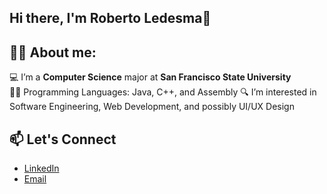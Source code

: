 ## Hi there, I'm Roberto Ledesma👋


## 🙋‍♂️ About me:


💻 I’m a **Computer Science**  major at **San Francisco State University**  
🧑‍💻 Programming Languages: Java, C++, and Assembly 
🔍 I’m interested in Software Engineering, Web Development, and possibly UI/UX Design


## 📫 Let's Connect
- [LinkedIn](www.linkedin.com/in/robertoledesma01)
- [Email](robertoledesma015@gmail.com)
<!--
**rledesmatoledo/rledesmatoledo** is a ✨ _special_ ✨ repository because its `README.md` (this file) appears on your GitHub profile.

Here are some ideas to get you started:

- 🔭 I’m currently working on ...
- 🌱 I’m currently learning ...
- 👯 I’m looking to collaborate on ...
- 🤔 I’m looking for help with ...
- 💬 Ask me about ...
- 📫 How to reach me: ...
- 😄 Pronouns: ...
- ⚡ Fun fact: ...
-->

